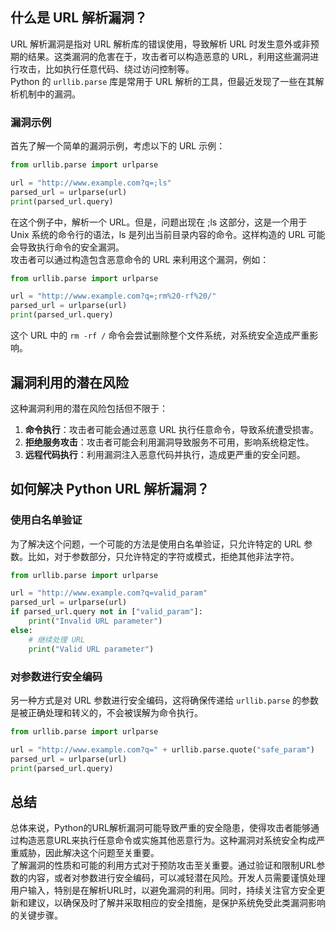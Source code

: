 <a name="Cg3aQ"></a>
## 什么是 URL 解析漏洞？
URL 解析漏洞是指对 URL 解析库的错误使用，导致解析 URL 时发生意外或非预期的结果。这类漏洞的危害在于，攻击者可以构造恶意的 URL，利用这些漏洞进行攻击，比如执行任意代码、绕过访问控制等。<br />Python 的 `urllib.parse` 库是常用于 URL 解析的工具，但最近发现了一些在其解析机制中的漏洞。
<a name="TpRGH"></a>
### 漏洞示例
首先了解一个简单的漏洞示例，考虑以下的 URL 示例：
```python
from urllib.parse import urlparse

url = "http://www.example.com?q=;ls"
parsed_url = urlparse(url)
print(parsed_url.query)
```
在这个例子中，解析一个 URL。但是，问题出现在 ;ls 这部分，这是一个用于 Unix 系统的命令行的语法，ls 是列出当前目录内容的命令。这样构造的 URL 可能会导致执行命令的安全漏洞。<br />攻击者可以通过构造包含恶意命令的 URL 来利用这个漏洞，例如：
```python
from urllib.parse import urlparse

url = "http://www.example.com?q=;rm%20-rf%20/"
parsed_url = urlparse(url)
print(parsed_url.query)
```
这个 URL 中的 `rm -rf /` 命令会尝试删除整个文件系统，对系统安全造成严重影响。
<a name="uITb3"></a>
## 漏洞利用的潜在风险
这种漏洞利用的潜在风险包括但不限于：

1. **命令执行**：攻击者可能会通过恶意 URL 执行任意命令，导致系统遭受损害。
2. **拒绝服务攻击**：攻击者可能会利用漏洞导致服务不可用，影响系统稳定性。
3. **远程代码执行**：利用漏洞注入恶意代码并执行，造成更严重的安全问题。
<a name="XHXLl"></a>
## 如何解决 Python URL 解析漏洞？
<a name="Tp037"></a>
### 使用白名单验证
为了解决这个问题，一个可能的方法是使用白名单验证，只允许特定的 URL 参数。比如，对于参数部分，只允许特定的字符或模式，拒绝其他非法字符。
```python
from urllib.parse import urlparse

url = "http://www.example.com?q=valid_param"
parsed_url = urlparse(url)
if parsed_url.query not in ["valid_param"]:
    print("Invalid URL parameter")
else:
    # 继续处理 URL
    print("Valid URL parameter")
```
<a name="dpMe9"></a>
### 对参数进行安全编码
另一种方式是对 URL 参数进行安全编码，这将确保传递给 `urllib.parse` 的参数是被正确处理和转义的，不会被误解为命令执行。
```python
from urllib.parse import urlparse

url = "http://www.example.com?q=" + urllib.parse.quote("safe_param")
parsed_url = urlparse(url)
print(parsed_url.query)
```
<a name="OAEwu"></a>
## 总结
总体来说，Python的URL解析漏洞可能导致严重的安全隐患，使得攻击者能够通过构造恶意URL来执行任意命令或实施其他恶意行为。这种漏洞对系统安全构成严重威胁，因此解决这个问题至关重要。<br />了解漏洞的性质和可能的利用方式对于预防攻击至关重要。通过验证和限制URL参数的内容，或者对参数进行安全编码，可以减轻潜在风险。开发人员需要谨慎处理用户输入，特别是在解析URL时，以避免漏洞的利用。同时，持续关注官方安全更新和建议，以确保及时了解并采取相应的安全措施，是保护系统免受此类漏洞影响的关键步骤。
